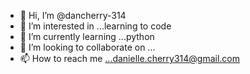 - 👋 Hi, I’m @dancherry-314
- 👀 I’m interested in ...learning to code
- 🌱 I’m currently learning ...python
- 💞️ I’m looking to collaborate on ...
- 📫 How to reach me ...danielle.cherry314@gmail.com

<!---
dancherry-314/dancherry-314 is a ✨ special ✨ repository because its `README.md` (this file) appears on your GitHub profile.
You can click the Preview link to take a look at your changes.
--->
